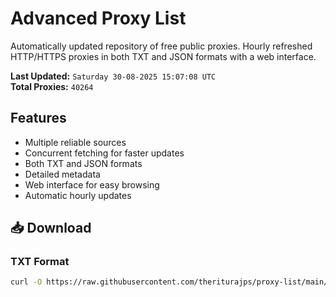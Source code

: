 # Advanced Proxy List

Automatically updated repository of free public proxies. Hourly refreshed HTTP/HTTPS proxies in both TXT and JSON formats with a web interface.

**Last Updated:** `Saturday 30-08-2025 15:07:08 UTC`  
**Total Proxies:** `40264`

## Features
- Multiple reliable sources
- Concurrent fetching for faster updates
- Both TXT and JSON formats
- Detailed metadata
- Web interface for easy browsing
- Automatic hourly updates

## 📥 Download

### TXT Format
```bash
curl -O https://raw.githubusercontent.com/theriturajps/proxy-list/main/proxies.txt
